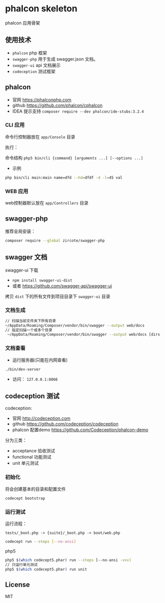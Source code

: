 # phalcon skeleton

phalcon 应用骨架

## 使用技术

- `phalcon` php 框架
- `swagger-php` 用于生成 swagger.json 文档。
- `swagger-ui` api 文档展示
- `codeception` 测试框架

## phalcon

- 官网 https://phalconphp.com
- github https://github.com/phalcon/cphalcon
- IDEA 提示支持 `composer require --dev phalcon/ide-stubs:3.2.4`

### CLI 应用

命令行控制器放在 `app/Console` 目录

执行：

命令结构 `php5 bin/cli {command} [arguments ...] [--options ...]`

- 示例

```bash
php bin/cli main:main name=dfd --hd=dfdf -d -l=45 val
```

### WEB 应用

web控制器默认放在 `app/Controllers` 目录

## swagger-php 

推荐全局安装：

```sh
composer require --global zircote/swagger-php
```

## swagger 文档

swagger-ui 下载

- `npm install swagger-ui-dist`
- 或者 https://github.com/swagger-api/swagger-ui

拷贝 `dist` 下的所有文件到项目目录下 `swagger-ui` 目录

### 文档生成

```sh
// 扫描当前文件夹下所有目录
~/AppData/Roaming/Composer/vendor/bin/swagger --output web/docs
// 指定扫描一个或多个目录
 ~/AppData/Roaming/Composer/vendor/bin/swagger --output web/docs [dirs ...]
```

### 文档查看

- 运行服务器(只能在内网查看)

```
./bin/dev-server
```

- 访问： `127.0.0.1:8066`

## codeception 测试

codeception:

- 官网 http://codeception.com
- github https://github.com/codeception/codeception
- phalcon 配置demo https://github.com/Codeception/phalcon-demo

分为三类：

- acceptance 验收测试
- functional 功能测试
- unit 单元测试

### 初始化

将会创建基本的目录和配置文件

```bash
codecept bootstrap
```

### 运行测试

运行流程：

```text
tests/_boot.php -> {suite}/_boot.php -> boot/web.php
```

```bash
codecept run --steps [--no-ansi]
```

php5 

```bash
php5 $(which codecept5.phar) run --steps [--no-ansi -vvv]
// 只运行单元测试
php5 $(which codecept5.phar) run unit
```

## License

MIT
